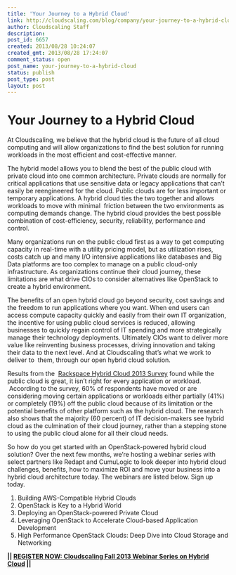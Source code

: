 ```yaml
---
title: 'Your Journey to a Hybrid Cloud'
link: http://cloudscaling.com/blog/company/your-journey-to-a-hybrid-cloud/
author: Cloudscaling Staff
description: 
post_id: 6657
created: 2013/08/28 10:24:07
created_gmt: 2013/08/28 17:24:07
comment_status: open
post_name: your-journey-to-a-hybrid-cloud
status: publish
post_type: post
layout: post
---
```


# Your Journey to a Hybrid Cloud

At Cloudscaling, we believe that the hybrid cloud is the future of all cloud computing and will allow organizations to find the best solution for running workloads in the most efficient and cost-effective manner.

The hybrid model allows you to blend the best of the public cloud with private cloud into one common architecture. Private clouds are normally for critical applications that use sensitive data or legacy applications that can’t easily be reengineered for the cloud. Public clouds are for less important or temporary applications. A hybrid cloud ties the two together and allows workloads to move with minimal  friction between the two environments as computing demands change. The hybrid cloud provides the best possible combination of cost-efficiency, security, reliability, performance and control.

Many organizations run on the public cloud first as a way to get computing capacity in real-time with a utility pricing model, but as utilization rises, costs catch up and many I/O intensive applications like databases and Big Data platforms are too complex to manage on a public cloud-only infrastructure. As organizations continue their cloud journey, these limitations are what drive CIOs to consider alternatives like OpenStack to create a hybrid environment.

The benefits of an open hybrid cloud go beyond security, cost savings and the freedom to run applications where you want. When end users can access compute capacity quickly and easily from their own IT organization, the incentive for using public cloud services is reduced, allowing businesses to quickly regain control of IT spending and more strategically manage their technology deployments. Ultimately CIOs want to deliver more value like reinventing business processes, driving innovation and taking their data to the next level. And at Cloudscaling that’s what we work to deliver to  them, through our open hybrid cloud solution.

Results from the  [Rackspace Hybrid Cloud 2013 Survey](http://www.rackspace.com/knowledge_center/article/rackspace-2013-hybrid-cloud-survey-results) found while the public cloud is great, it isn’t right for every application or workload.  According to the survey, 60% of respondents have moved or are considering moving certain applications or workloads either partially (41%) or completely (19%) off the public cloud because of its limitation or the potential benefits of other platform such as the hybrid cloud. The research also shows that the majority (60 percent) of IT decision-makers see hybrid cloud as the culmination of their cloud journey, rather than a stepping stone to using the public cloud alone for all their cloud needs.

So how do you get started with an OpenStack-powered hybrid cloud solution? Over the next few months, we’re hosting a webinar series with select partners like Redapt and CumuLogic to look deeper into hybrid cloud challenges, benefits, how to maximize ROI and move your business into a hybrid cloud architecture today. The webinars are listed below. Sign up today.

  1. Building AWS-Compatible Hybrid Clouds
  2. OpenStack is Key to a Hybrid World
  3. Deploying an OpenStack-powered Private Cloud
  4. Leveraging OpenStack to Accelerate Cloud-based Application Development
  5. High Performance OpenStack Clouds: Deep Dive into Cloud Storage and Networking

**|| [REGISTER NOW: Cloudscaling Fall 2013 Webinar Series on Hybrid Cloud](http://go.cloudscaling.com/cloudscaling-fall-2013-webinar-series) ||**